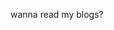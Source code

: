 <!DOCTYPE html>
<html>
<style>
  background-color: black;
  color: white;
</style>
<body>
  <p>wanna read my blogs?</p>
</body>
</html>

